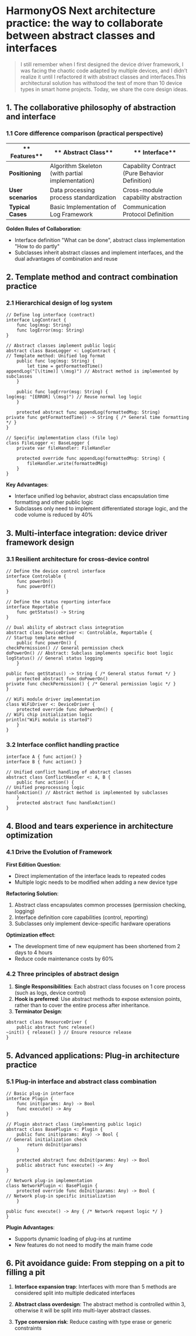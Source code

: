 # HarmonyOS Next architecture practice: the way to collaborate between abstract classes and interfaces

> I still remember when I first designed the device driver framework, I was facing the chaotic code adapted by multiple devices, and I didn’t realize it until I refactored it with abstract classes and interfaces.This architectural solution has withstood the test of more than 10 device types in smart home projects. Today, we share the core design ideas.


## 1. The collaborative philosophy of abstraction and interface

### 1.1 Core difference comparison (practical perspective)
| ** Features** | ** Abstract Class** | ** Interface** |
|----------------|---------------------------|---------------------------|  
| **Positioning** | Algorithm Skeleton (with partial implementation) | Capability Contract (Pure Behavior Definition) |
| **User scenarios** | Data processing process standardization | Cross-module capability abstraction |
| **Typical Cases** | Basic Implementation of Log Framework | Communication Protocol Definition |

**Golden Rules of Collaboration**:
- Interface definition "What can be done", abstract class implementation "How to do partly"
- Subclasses inherit abstract classes and implement interfaces, and the dual advantages of combination and reuse


## 2. Template method and contract combination practice

### 2.1 Hierarchical design of log system
```cj
// Define log interface (contract)
interface LogContract {
    func log(msg: String)
    func logError(msg: String)
}

// Abstract classes implement public logic
abstract class BaseLogger <: LogContract {
// Template method: Unified log format
    public func log(msg: String) {
        let time = getFormattedTime()
appendLog("[\(time)] \(msg)") // Abstract method is implemented by subclasses
    }
    
    public func logError(msg: String) {
log(msg: "[ERROR] \(msg)") // Reuse normal log logic
    }
    
    protected abstract func appendLog(formattedMsg: String)
private func getFormattedTime() -> String { /* General time formatting */ }
}

// Specific implementation class (file log)
class FileLogger <: BaseLogger {
    private var fileHandler: FileHandler
    
    protected override func appendLog(formattedMsg: String) {
        fileHandler.write(formattedMsg)
    }
}
```  

**Key Advantages**:
- Interface unified log behavior, abstract class encapsulation time formatting and other public logic
- Subclasses only need to implement differentiated storage logic, and the code volume is reduced by 40%


## 3. Multi-interface integration: device driver framework design

### 3.1 Resilient architecture for cross-device control
```cj
// Define the device control interface
interface Controlable {
    func powerOn()
    func powerOff()
}

// Define the status reporting interface
interface Reportable {
    func getStatus() -> String
}

// Dual ability of abstract class integration
abstract class DeviceDriver <: Controlable, Reportable {
// Startup template method
    public func powerOn() {
checkPermission() // General permission check
doPowerOn() // Abstract: Subclass implements specific boot logic
logStatus() // General status logging
    }
    
public func getStatus() -> String { /* General status format */ }
    protected abstract func doPowerOn()
private func checkPermission() { /* General permission logic */ }
}

// WiFi module driver implementation
class WiFiDriver <: DeviceDriver {
    protected override func doPowerOn() {
// WiFi chip initialization logic
println("WiFi module is started")
    }
}
```  

### 3.2 Interface conflict handling practice
```cj
interface A { func action() }
interface B { func action() }

// Unified conflict handling of abstract classes
abstract class ConflictHandler <: A, B {
    public func action() {
// Unified preprocessing logic
handleAction() // Abstract method is implemented by subclasses
    }
    protected abstract func handleAction()
}
```  


## 4. Blood and tears experience in architecture optimization

### 4.1 Drive the Evolution of Framework
**First Edition Question**:
- Direct implementation of the interface leads to repeated codes
- Multiple logic needs to be modified when adding a new device type

**Refactoring Solution**:
1. Abstract class encapsulates common processes (permission checking, logging)
2. Interface definition core capabilities (control, reporting)
3. Subclasses only implement device-specific hardware operations

**Optimization effect**:
- The development time of new equipment has been shortened from 2 days to 4 hours
- Reduce code maintenance costs by 60%


### 4.2 Three principles of abstract design
1. **Single Responsibilities**: Each abstract class focuses on 1 core process (such as logs, device control)
2. **Hook is preferred**: Use abstract methods to expose extension points, rather than to cover the entire process after inheritance.
3. **Terminator Design**:
```cj
abstract class ResourceDriver {
    public abstract func release()
~init() { release() } // Ensure resource release
}
```  


## 5. Advanced applications: Plug-in architecture practice

### 5.1 Plug-in interface and abstract class combination
```cj
// Basic plug-in interface
interface Plugin {
    func init(params: Any) -> Bool
    func execute() -> Any
}

// Plugin abstract class (implementing public logic)
abstract class BasePlugin <: Plugin {
    public func init(params: Any) -> Bool {
// General initialization check
        return doInit(params)
    }
    
    protected abstract func doInit(params: Any) -> Bool
    public abstract func execute() -> Any
}

// Network plug-in implementation
class NetworkPlugin <: BasePlugin {
    protected override func doInit(params: Any) -> Bool {
// Network plug-in specific initialization
    }
    
public func execute() -> Any { /* Network request logic */ }
}
```  

**Plugin Advantages**:
- Supports dynamic loading of plug-ins at runtime
- New features do not need to modify the main frame code


## 6. Pit avoidance guide: From stepping on a pit to filling a pit

1. **Interface expansion trap**:
Interfaces with more than 5 methods are considered split into multiple dedicated interfaces

2. **Abstract class overdesign**:
The abstract method is controlled within 3, otherwise it will be split into multi-layer abstract classes.

3. **Type conversion risk**:
Reduce casting with type erase or generic constraints
